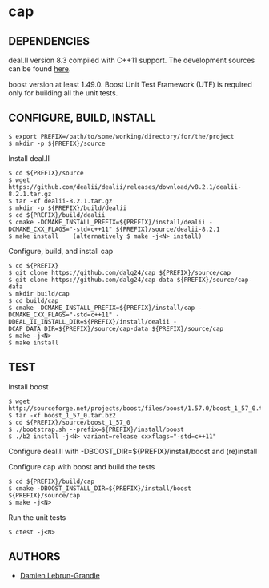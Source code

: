 cap
===
DEPENDENCIES
------------
deal.II version 8.3 compiled with C++11 support. The development sources can be found 
[here](https://github.com/dealii/dealii).

boost version at least 1.49.0.  Boost Unit Test Framework (UTF) is required only for building all the unit tests.

CONFIGURE, BUILD, INSTALL
-------------------------

    $ export PREFIX=/path/to/some/working/directory/for/the/project
    $ mkdir -p ${PREFIX}/source

Install deal.II

    $ cd ${PREFIX}/source
    $ wget https://github.com/dealii/dealii/releases/download/v8.2.1/dealii-8.2.1.tar.gz
    $ tar -xf dealii-8.2.1.tar.gz
    $ mkdir -p ${PREFIX}/build/dealii
    $ cd ${PREFIX}/build/dealii
    $ cmake -DCMAKE_INSTALL_PREFIX=${PREFIX}/install/dealii -DCMAKE_CXX_FLAGS="-std=c++11" ${PREFIX}/source/dealii-8.2.1
    $ make install    (alternatively $ make -j<N> install)

Configure, build, and install cap

    $ cd ${PREFIX}
    $ git clone https://github.com/dalg24/cap ${PREFIX}/source/cap
    $ git clone https://github.com/dalg24/cap-data ${PREFIX}/source/cap-data
    $ mkdir build/cap
    $ cd build/cap
    $ cmake -DCMAKE_INSTALL_PREFIX=${PREFIX}/install/cap -DCMAKE_CXX_FLAGS="-std=c++11" -DDEAL_II_INSTALL_DIR=${PREFIX}/install/dealii -DCAP_DATA_DIR=${PREFIX}/source/cap-data ${PREFIX}/source/cap
    $ make -j<N>
    $ make install
    
TEST
----

Install boost

    $ wget http://sourceforge.net/projects/boost/files/boost/1.57.0/boost_1_57_0.tar.bz2
    $ tar -xf boost_1_57_0.tar.bz2
    $ cd ${PREFIX}/source/boost_1_57_0
    $ ./bootstrap.sh --prefix=${PREFIX}/install/boost
    $ ./b2 install -j<N> variant=release cxxflags="-std=c++11"
    

Configure deal.II with -DBOOST_DIR=${PREFIX}/install/boost and (re)install

Configure cap with boost and build the tests

    $ cd ${PREFIX}/build/cap
    $ cmake -DBOOST_INSTALL_DIR=${PREFIX}/install/boost ${PREFIX}/source/cap
    $ make -j<N>
    
Run the unit tests    
    
    $ ctest -j<N>


AUTHORS
-------
* [Damien Lebrun-Grandie](https://github.com/dalg24)
